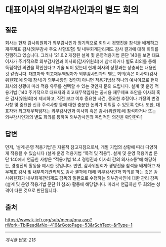 # 대표이사의 외부감사인과의 별도 회의

## 질문
회사는 현재 감사위원회가 외부감사인과 정기적으로 회의시 경영진을 참석을 배제하고 재무제표 감사(외부감사 주요 사항포함) 및 내부회계관리제도 감사 결과에 대해 회의를 진행하고 있습니다.
그러나 '21.6.2 개정된 설계 및 운영적용기법 문단 140을 보면
대표이사가 주기적으로 외부감사인과 이사회(감사위원회)에 참석하거나 별도 회의를 통해 독립적인 의견을 확인한다고 기술 되어 있는데 현재 회사의 상황과는 상충되는 내용인 것 같습니다.
대표자와 최고재무책임자가 외부감사인과의 별도 회의(혹은 이사회(감사위원회)에 함께 참석)가 의무사항인 것인지 아니면 적용기법상 하나의 예시이므로 현재 회사의 상황에 따라 적용 유무를 선택할 수 있는 것인지 문의 드립니다.
설계 및 운영 적용기법
[140 주기적으로 대표자와 최고재무책임자는 공시용 재무제표 초안을 이사회 혹은 감사(위원회)에 제시하고, 직전 보고 이후 중요한 사건, 중요한 추정이나 가정의 변경사항 및 중요한 신규 주석사항 등에 대한 충분한 논의가 이뤄질 수 있도록 한다. 또한, 대표자와 최고재무책임자는 외부감사인과 이사회 혹은 감사(위원회)에 참석하거나 또는 외부감사인과의 별도 회의를 통하여 외부감사인의 독립적인 의견을 확인한다]

## 답변
먼저, ‘설계∙운영 적용기법’은 자율적 참고지침으로서, 개별 기업의 상황에 따라 다양하게 적용될 수 있습니다 (설계∙운영 적용기법 “목적 및 적용”).
설계 및 운영 적용기법 문단 140에서 언급한 사항은 “적용기법 14.4 경영진과 이사회 간의 의사소통”에 해당하는, 경영진의 활동을 예시한 것입니다. 반면, 감사위원회가 경영진을 참석을 배제하고 재무제표 감사 및 내부회계관리제도 감사 결과에 대해 외부감사인과 회의를 하는 것은 감사위원회가 내부회계관리제도 감독의 일환으로 수행하는 외부감사인에 대한 관리 감독(설계 및 운영 적용기법 문단 11 참조) 활동에 해당합니다. 따라서 언급하신 두 회의는 성격이 다른 것으로 판단됩니다.

## 출처
https://www.k-icfr.org/sub/menu/qna.asp?rWork=TblRead&rNo=416&rGotoPage=53&rSchText=&rType=1

---
*게시글 번호: 215*
